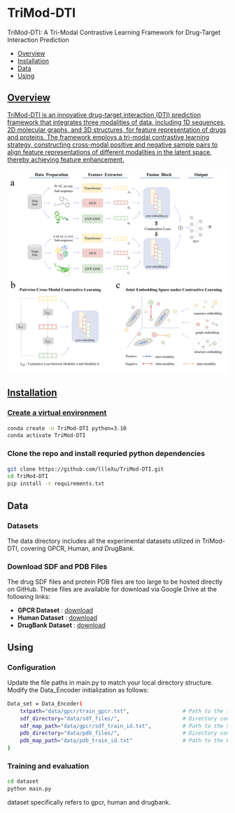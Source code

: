 # TriMod-DTI
TriMod-DTI: A Tri-Modal Contrastive Learning Framework for Drug-Target Interaction Prediction
<ul>
    <li><a href="#section1">Overview</a></li>
    <li><a href="#section2">Installation</a></li>
    <li><a href="#section3">Data</a></li>
    <li><a href="#section4">Using</li>
</ul>

<h2 id="section1">Overview</h2>
<p> TriMod-DTI is an innovative drug-target interaction (DTI) prediction framework that integrates three modalities of data, including 1D sequences, 2D molecular graphs, and 3D structures, for feature representation of drugs and proteins. The framework employs a tri-modal contrastive learning strategy, constructing cross-modal positive and negative sample pairs to align feature representations of different modalities in the latent space, thereby achieving feature enhancement.</p>
<img src="https://github.com/llleXu/TriMod-DTI/raw/main/figure/img.png" alt="Image" />

<h2 id="section2">Installation</h2>
<h3> Create a virtual environment </h3>
<p></p>

```bash
conda create -n TriMod-DTI python=3.10
conda activate TriMod-DTI
```

<h3> Clone the repo and install requried python dependencies</h3>
<p></p>

```bash
git clone https://github.com/llleXu/TriMod-DTI.git
cd TriMod-DTI
pip install -r requirements.txt
```

<h2 id="section3">Data</h2>
<h3> Datasets </h3>
The data directory includes all the experimental datasets utilized in TriMod-DTI, covering GPCR, Human, and DrugBank.
<h3> Download SDF and PDB Files </h3>
The drug SDF files and protein PDB files are too large to be hosted directly on GitHub. These files are available for download via Google Drive at the following links:



- **GPCR Dataset** : [download](https://drive.google.com/drive/folders/17kwk8Nfdu3m0xShX-6AFLL0Y-_VRKqaV?usp=drive_link)  
- **Human Dataset** : [download](https://drive.google.com/your-human-link-here)  
- **DrugBank Dataset** : [download](https://drive.google.com/your-drugbank-link-here) 


<h2 id="section4">Using</h2>
<h3> Configuration </h3>
Update the file paths in main.py to match your local directory structure. Modify the Data_Encoder initialization as follows:

```bash
Data_set = Data_Encoder(
    txtpath="data/gpcr/train_gpcr.txt",                 # Path to the text file
    sdf_directory="data/sdf_files/",                    # Directory containing SDF files
    sdf_map_path="data/gpcr/sdf_train_id.txt",          # Path to the SDF mapping file
    pdb_directory="data/pdb_files/",                    # Directory containing PDB files
    pdb_map_path="data/pdb_train_id.txt"                # Path to the PDB mapping file
)
```
<h3> Training and evaluation </h3>

```bash
cd dataset
python main.py
```
dataset specifically refers to gpcr, human and drugbank.
